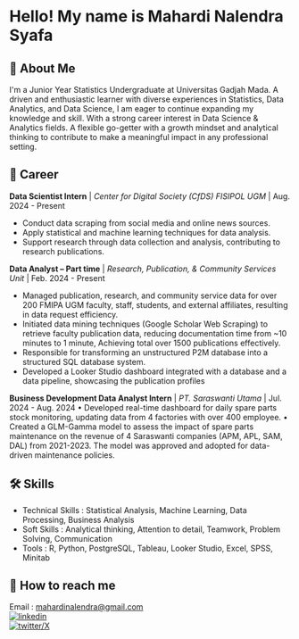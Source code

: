 
# Hello! My name is Mahardi Nalendra Syafa


## 🚀 About Me
I'm a Junior Year Statistics Undergraduate at Universitas Gadjah Mada. A driven and enthusiastic learner with diverse experiences in Statistics, Data Analytics, and Data Science, I am eager to continue expanding my knowledge and skill. With a strong career interest in Data Science & Analytics fields. A flexible go-getter with a growth mindset and analytical thinking to contribute to make a meaningful impact in any professional setting.


## 💼 Career

**Data Scientist Intern** | *Center for Digital Society (CfDS) FISIPOL UGM* | Aug. 2024 - Present
* Conduct data scraping from social media and online news sources.
* Apply statistical and machine learning techniques for data analysis.
* Support research through data collection and analysis, contributing to research publications.

**Data Analyst – Part time** | *Research, Publication, & Community Services Unit* | Feb. 2024 - Present
* Managed publication, research, and community service data for over 200 FMIPA UGM faculty, staff, students, and external affiliates, resulting in data request efficiency.
* Initiated data mining techniques (Google Scholar Web Scraping) to retrieve faculty publication data, reducing documentation time from ~10 minutes to 1 minute, Achieving total over 1500 publications effectively.
* Responsible for transforming an unstructured P2M database into a structured SQL database system.
* Developed a Looker Studio dashboard integrated with a database and a data pipeline, showcasing the publication profiles 

**Business Development Data Analyst Intern** | *PT. Saraswanti Utama* | Jul. 2024 - Aug. 2024
•	Developed real-time dashboard for daily spare parts stock monitoring, updating data from 4 factories with over 400 employee. 
•	Created a GLM-Gamma model to assess the impact of spare parts maintenance on the revenue of 4 Saraswanti companies (APM, APL, SAM, DAL) from 2021-2023. The model was approved and adopted for data-driven maintenance policies.





## 🛠 Skills
* Technical Skills 	: Statistical Analysis, Machine Learning, Data Processing, Business Analysis
* Soft Skills 	: Analytical thinking, Attention to detail, Teamwork, Problem Solving, Communication
* Tools	: R, Python, PostgreSQL, Tableau, Looker Studio, Excel, SPSS, Minitab





## 🚀 How to reach me
Email : mahardinalendra@gmail.com \
[![linkedin](https://img.shields.io/badge/linkedin-0A66C2?style=for-the-badge&logo=linkedin&logoColor=white)](https://www.linkedin.com/in/mahardinalendra/)\
[![twitter/X](https://img.shields.io/badge/twitter-1DA1F2?style=for-the-badge&logo=twitter&logoColor=white)](hhttps://x.com/mahardinalen)

